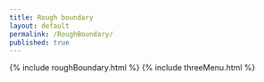 ```yaml
---
title: Rough boundary
layout: default
permalink: /RoughBoundary/
published: true
---
```


{% include roughBoundary.html %}
{% include threeMenu.html %}
